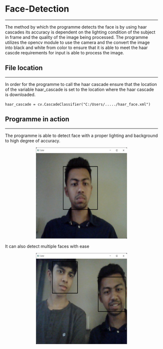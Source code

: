 # Face-Detection
---
The method by which the programme detects the face is by using haar cascades its accuracy is dependent on the lighting condition of the subject in frame and the quality of the image being processed. The programme utilizes the opencv module to use the camera and the convert the image into black and white from color to ensure that it is able to meet the haar cascde requirements for input is able to process the image.
## File location
---
<p>In order for the programme to call the haar cascade ensure that the location of the variable haar_cascade is set to the location where the haar cascade is downloaded.</p>
<code>haar_cascade = cv.CascadeClassifier("C:/Users/...../haar_face.xml")</code>

## Programme in action
---
The programme is able to detect face with a proper lighting and background to high degree of accuracy.
<p align="center">
  <img src="Photos/face.png" width="300" height="300"/>
</p>
It can also detect multiple faces with ease
<p align="center">
  <img src="Photos/face1.png" width="300" height="300"/>
</p>